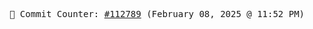 <p align="center">
    <samp>
        📮 Commit Counter: <a href="https://github.com/Javascript-void0/Javascript-void0/commits/main">#112789</a> (February 08, 2025 @ 11:52 PM)
    </samp>
</p>